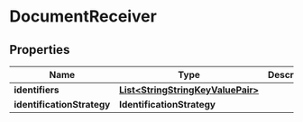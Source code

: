

# DocumentReceiver


## Properties

Name | Type | Description | Notes
------------ | ------------- | ------------- | -------------
**identifiers** | [**List&lt;StringStringKeyValuePair&gt;**](StringStringKeyValuePair.md) |  | 
**identificationStrategy** | **IdentificationStrategy** |  | 



